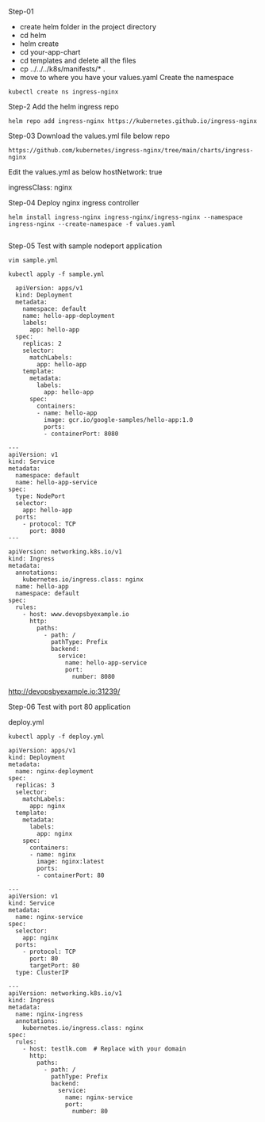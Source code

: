 
Step-01 
- create helm folder in the project directory
- cd helm
- helm create <your-app-chart>
- cd your-app-chart
- cd templates and delete all the files
- cp ../../../k8s/manifests/* .
- move to where you have your values.yaml Create the namespace

```
kubectl create ns ingress-nginx
```

Step-2 Add the helm ingress repo

```
helm repo add ingress-nginx https://kubernetes.github.io/ingress-nginx
```

Step-03 Download the values.yml file below repo

```
https://github.com/kubernetes/ingress-nginx/tree/main/charts/ingress-nginx
```

Edit the values.yml as below
hostNetwork: true

ingressClass: nginx

Step-04 Deploy nginx ingress controller

```
helm install ingress-nginx ingress-nginx/ingress-nginx --namespace ingress-nginx --create-namespace -f values.yaml


```
Step-05 Test with sample nodeport application

```
vim sample.yml
```

```
kubectl apply -f sample.yml
```

```---
  apiVersion: apps/v1
  kind: Deployment
  metadata:
    namespace: default
    name: hello-app-deployment
    labels:
      app: hello-app
  spec:
    replicas: 2
    selector:
      matchLabels:
        app: hello-app
    template:
      metadata:
        labels:
          app: hello-app
      spec:
        containers:
        - name: hello-app
          image: gcr.io/google-samples/hello-app:1.0
          ports:
          - containerPort: 8080
```

```
---
apiVersion: v1
kind: Service
metadata:
  namespace: default
  name: hello-app-service
spec:
  type: NodePort
  selector:
    app: hello-app
  ports:
    - protocol: TCP
      port: 8080
---
```

```
apiVersion: networking.k8s.io/v1
kind: Ingress
metadata:
  annotations:
    kubernetes.io/ingress.class: nginx
  name: hello-app
  namespace: default
spec:
  rules:
    - host: www.devopsbyexample.io
      http:
        paths:
          - path: /
            pathType: Prefix
            backend:
              service:
                name: hello-app-service
                port:
                  number: 8080
```

http://devopsbyexample.io:31239/

Step-06 Test with port 80 application

deploy.yml

```
kubectl apply -f deploy.yml
```

```
apiVersion: apps/v1
kind: Deployment
metadata:
  name: nginx-deployment
spec:
  replicas: 3
  selector:
    matchLabels:
      app: nginx
  template:
    metadata:
      labels:
        app: nginx
    spec:
      containers:
      - name: nginx
        image: nginx:latest
        ports:
        - containerPort: 80
```

```
---
apiVersion: v1
kind: Service
metadata:
  name: nginx-service
spec:
  selector:
    app: nginx
  ports:
    - protocol: TCP
      port: 80
      targetPort: 80
  type: ClusterIP
```

```
---
apiVersion: networking.k8s.io/v1
kind: Ingress
metadata:
  name: nginx-ingress
  annotations:
    kubernetes.io/ingress.class: nginx
spec:
  rules:
    - host: testlk.com  # Replace with your domain
      http:
        paths:
          - path: /
            pathType: Prefix
            backend:
              service:
                name: nginx-service
                port:
                  number: 80
```

